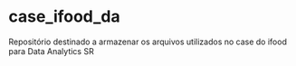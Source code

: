 # case_ifood_da
Repositório destinado a armazenar os arquivos utilizados no case do ifood para Data Analytics SR
